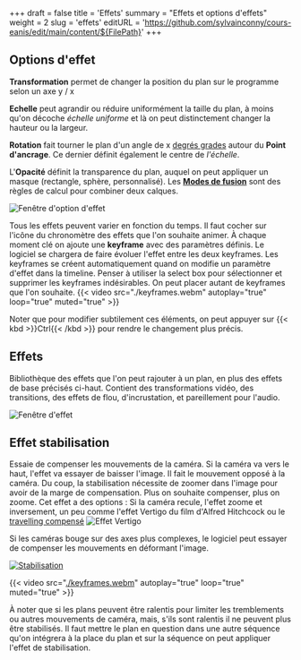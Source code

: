 +++
draft = false
title = 'Effets'
summary = "Effets et options d'effets"
weight = 2
slug = 'effets'
editURL = 'https://github.com/sylvainconny/cours-eanis/edit/main/content/${FilePath}'
+++

## Options d'effet
**Transformation** permet de changer la position du plan sur le programme selon un axe y / x

**Echelle** peut agrandir ou réduire uniformément la taille du plan, à moins qu'on décoche *échelle uniforme* et là on peut distinctement changer la hauteur ou la largeur.

**Rotation** fait tourner le plan d'un angle de x [degrés grades](https://fr.wikipedia.org/wiki/Grade_(angle)) autour du **Point d'ancrage**. Ce dernier définit également le centre de *l'échelle*.

L'**Opacité** définit la transparence du plan, auquel on peut appliquer un masque (rectangle, sphère, personnalisé).
Les **[Modes de fusion](https://fr.wikipedia.org/wiki/Mode_de_fusion)** sont des règles de calcul pour combiner deux calques.

![Fenêtre d'option d'effet](./fenetre-options-effets.png)

Tous les effets peuvent varier en fonction du temps. Il faut cocher sur l'icône du chronomètre des effets que l'on souhaite animer.
À chaque moment clé on ajoute une **keyframe** avec des paramètres définis. Le logiciel se chargera de faire évoluer l'effet entre les deux keyframes.
Les keyframes se créent automatiquement quand on modifie un paramètre d'effet dans la timeline. Penser à utiliser la select box pour sélectionner et supprimer les keyframes indésirables. On peut placer autant de keyframes que l'on souhaite.
{{< video src="./keyframes.webm" autoplay="true" loop="true" muted="true" >}}

Noter que pour modifier subtilement ces éléments, on peut appuyer sur {{< kbd >}}Ctrl{{< /kbd >}} pour rendre le changement plus précis.

## Effets

Bibliothèque des effets que l'on peut rajouter à un plan, en plus des effets de base précisés ci-haut. Contient des transformations vidéo, des transitions, des effets de flou, d'incrustation, et pareillement pour l'audio.

![Fenêtre d'effet](./fenetre-effets.png)

## Effet stabilisation
Essaie de compenser les mouvements de la caméra. Si la caméra va vers le haut, l'effet va essayer de baisser l'image. Il fait le mouvement opposé à la caméra. Du coup, la stabilisation nécessite de zoomer dans l'image pour avoir de la marge de compensation. Plus on souhaite compenser, plus on zoome.
Cet effet a des options :
Si la caméra recule, l'effet zoome et inversement, un peu comme l'effet Vertigo du film d'Alfred Hitchcock ou le [travelling compensé](https://fr.wikipedia.org/wiki/Travelling_contrari%C3%A9)
![Effet Vertigo](https://upload.wikimedia.org/wikipedia/commons/9/9e/Alfred_Hitchcock%27s_Vertigo_trailer_-_Vertigo%27s_Effect.png)

Si les caméras bouge sur des axes plus complexes, le logiciel peut essayer de compenser les mouvements en déformant l'image.

[![Stabilisation](https://upload.wikimedia.org/wikipedia/commons/thumb/d/d7/Video_image_stabilization.ogv/800px--Video_image_stabilization.ogv.jpg)](https://en.wikipedia.org/wiki/File:Video_image_stabilization.ogv)

{{< video src="[./keyframes.webm](https://upload.wikimedia.org/wikipedia/commons/d/d7/Video_image_stabilization.ogv)" autoplay="true" loop="true" muted="true" >}}

À noter que si les plans peuvent être ralentis pour limiter les tremblements ou autres mouvements de caméra, mais, s'ils sont ralentis il ne peuvent plus être stabilisés. Il faut mettre le plan en question dans une autre séquence qu'on intégrera à la place du plan et sur la séquence on peut appliquer l'effet de stabilisation.
